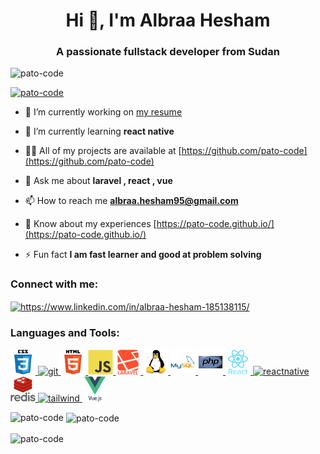 <h1 align="center">Hi 👋, I'm Albraa Hesham</h1>
<h3 align="center">A passionate fullstack developer from Sudan</h3>

<p align="left"> <img src="https://komarev.com/ghpvc/?username=pato-code&label=Profile%20views&color=0e75b6&style=flat" alt="pato-code" /> </p>

<p align="left"> <a href="https://github.com/ryo-ma/github-profile-trophy"><img src="https://github-profile-trophy.vercel.app/?username=pato-code" alt="pato-code" /></a> </p>

- 🔭 I’m currently working on [my resume](https://github.com/pato-code/pato-code.github.io)

- 🌱 I’m currently learning **react native**

- 👨‍💻 All of my projects are available at [https://github.com/pato-code](https://github.com/pato-code)

- 💬 Ask me about **laravel , react , vue**

- 📫 How to reach me **albraa.hesham95@gmail.com**

- 📄 Know about my experiences [https://pato-code.github.io/](https://pato-code.github.io/)

- ⚡ Fun fact **I am fast learner and good at problem solving**

<h3 align="left">Connect with me:</h3>
<p align="left">
<a href="https://linkedin.com/in/https://www.linkedin.com/in/albraa-hesham-185138115/" target="blank"><img align="center" src="https://raw.githubusercontent.com/rahuldkjain/github-profile-readme-generator/master/src/images/icons/Social/linked-in-alt.svg" alt="https://www.linkedin.com/in/albraa-hesham-185138115/" height="30" width="40" /></a>
</p>

<h3 align="left">Languages and Tools:</h3>
<p align="left"> <a href="https://www.w3schools.com/css/" target="_blank" rel="noreferrer"> <img src="https://raw.githubusercontent.com/devicons/devicon/master/icons/css3/css3-original-wordmark.svg" alt="css3" width="40" height="40"/> </a> <a href="https://git-scm.com/" target="_blank" rel="noreferrer"> <img src="https://www.vectorlogo.zone/logos/git-scm/git-scm-icon.svg" alt="git" width="40" height="40"/> </a> <a href="https://www.w3.org/html/" target="_blank" rel="noreferrer"> <img src="https://raw.githubusercontent.com/devicons/devicon/master/icons/html5/html5-original-wordmark.svg" alt="html5" width="40" height="40"/> </a> <a href="https://developer.mozilla.org/en-US/docs/Web/JavaScript" target="_blank" rel="noreferrer"> <img src="https://raw.githubusercontent.com/devicons/devicon/master/icons/javascript/javascript-original.svg" alt="javascript" width="40" height="40"/> </a> <a href="https://laravel.com/" target="_blank" rel="noreferrer"> <img src="https://raw.githubusercontent.com/devicons/devicon/master/icons/laravel/laravel-plain-wordmark.svg" alt="laravel" width="40" height="40"/> </a> <a href="https://www.linux.org/" target="_blank" rel="noreferrer"> <img src="https://raw.githubusercontent.com/devicons/devicon/master/icons/linux/linux-original.svg" alt="linux" width="40" height="40"/> </a> <a href="https://www.mysql.com/" target="_blank" rel="noreferrer"> <img src="https://raw.githubusercontent.com/devicons/devicon/master/icons/mysql/mysql-original-wordmark.svg" alt="mysql" width="40" height="40"/> </a> <a href="https://www.php.net" target="_blank" rel="noreferrer"> <img src="https://raw.githubusercontent.com/devicons/devicon/master/icons/php/php-original.svg" alt="php" width="40" height="40"/> </a> <a href="https://reactjs.org/" target="_blank" rel="noreferrer"> <img src="https://raw.githubusercontent.com/devicons/devicon/master/icons/react/react-original-wordmark.svg" alt="react" width="40" height="40"/> </a> <a href="https://reactnative.dev/" target="_blank" rel="noreferrer"> <img src="https://reactnative.dev/img/header_logo.svg" alt="reactnative" width="40" height="40"/> </a> <a href="https://redis.io" target="_blank" rel="noreferrer"> <img src="https://raw.githubusercontent.com/devicons/devicon/master/icons/redis/redis-original-wordmark.svg" alt="redis" width="40" height="40"/> </a> <a href="https://tailwindcss.com/" target="_blank" rel="noreferrer"> <img src="https://www.vectorlogo.zone/logos/tailwindcss/tailwindcss-icon.svg" alt="tailwind" width="40" height="40"/> </a> <a href="https://vuejs.org/" target="_blank" rel="noreferrer"> <img src="https://raw.githubusercontent.com/devicons/devicon/master/icons/vuejs/vuejs-original-wordmark.svg" alt="vuejs" width="40" height="40"/> </a> </p>

<p><img align="left" src="https://github-readme-stats.vercel.app/api/top-langs?username=pato-code&show_icons=true&locale=en&layout=compact" alt="pato-code" /></p>

<p>&nbsp;<img align="center" src="https://github-readme-stats.vercel.app/api?username=pato-code&show_icons=true&locale=en" alt="pato-code" /></p>

<p><img align="center" src="https://github-readme-streak-stats.herokuapp.com/?user=pato-code&" alt="pato-code" /></p>
